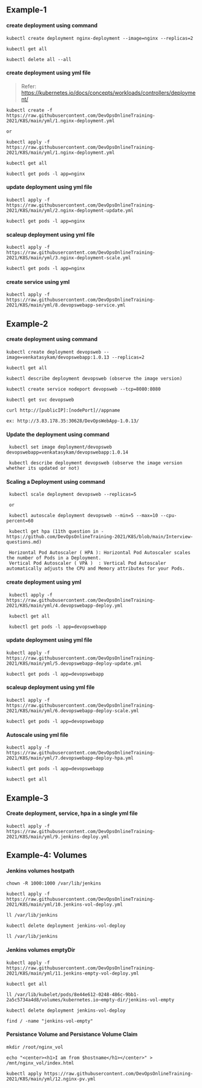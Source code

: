 
## Example-1

#### create deployment using command

    kubectl create deployment nginx-deployment --image=nginx --replicas=2
    
    kubectl get all
    
    kubectl delete all --all
    
#### create deployment using yml file

> Refer: https://kubernetes.io/docs/concepts/workloads/controllers/deployment/

    kubectl create -f https://raw.githubusercontent.com/DevOpsOnlineTraining-2021/K8S/main/yml/1.nginx-deployment.yml
    
    or
    
    kubectl apply -f https://raw.githubusercontent.com/DevOpsOnlineTraining-2021/K8S/main/yml/1.nginx-deployment.yml
    
    kubectl get all
    
    kubectl get pods -l app=nginx

#### update deployment using yml file

    kubectl apply -f https://raw.githubusercontent.com/DevOpsOnlineTraining-2021/K8S/main/yml/2.nginx-deployment-update.yml
    
    kubectl get pods -l app=nginx
    
#### scaleup deployment using yml file

    kubectl apply -f https://raw.githubusercontent.com/DevOpsOnlineTraining-2021/K8S/main/yml/3.nginx-deployment-scale.yml
    
    kubectl get pods -l app=nginx
    
#### create service using yml

    kubectl apply -f https://raw.githubusercontent.com/DevOpsOnlineTraining-2021/K8S/main/yml/8.devopswebapp-service.yml


## Example-2

#### create deployment using command

    kubectl create deployment devopsweb --image=venkatasykam/devopswebapp:1.0.13 --replicas=2
    
    kubectl get all
    
    kubectl describe deployment devopsweb (observe the image version)
    
    kubectl create service nodeport devopsweb --tcp=8080:8080
    
    kubectl get svc devopsweb
    
    curl http://[publicIP]:[nodePort]//appname
    
    ex: http://3.83.178.35:30628/DevOpsWebApp-1.0.13/
    
#### Update the deployment using command

     kubectl set image deployment/devopsweb devopswebapp=venkatasykam/devopswebapp:1.0.14
     
     kubectl describe deployment devopsweb (observe the image version whether its updated or not)
     
#### Scaling a Deployment using command

     kubectl scale deployment devopsweb --replicas=5
     
     or
     
     kubectl autoscale deployment devopsweb --min=5 --max=10 --cpu-percent=60
     
     kubectl get hpa (11th question in - https://github.com/DevOpsOnlineTraining-2021/K8S/blob/main/Interview-questions.md)

     Horizontal Pod Autoscaler ( HPA ): Horizontal Pod Autoscaler scales the number of Pods in a Deployment.
     Vertical Pod Autoscaler ( VPA )  : Vertical Pod Autoscaler automatically adjusts the CPU and Memory attributes for your Pods.
     
     
#### create deployment using yml

     kubectl apply -f https://raw.githubusercontent.com/DevOpsOnlineTraining-2021/K8S/main/yml/4.devopswebapp-deploy.yml
     
     kubectl get all
     
     kubectl get pods -l app=devopswebapp
     
#### update deployment using yml file

    kubectl apply -f https://raw.githubusercontent.com/DevOpsOnlineTraining-2021/K8S/main/yml/5.devopswebapp-deploy-update.yml
    
    kubectl get pods -l app=devopswebapp
    
#### scaleup deployment using yml file

    kubectl apply -f https://raw.githubusercontent.com/DevOpsOnlineTraining-2021/K8S/main/yml/6.devopswebapp-deploy-scale.yml
    
    kubectl get pods -l app=devopswebapp

#### Autoscale using yml file

    kubectl apply -f https://raw.githubusercontent.com/DevOpsOnlineTraining-2021/K8S/main/yml/7.devopswebapp-deploy-hpa.yml

    kubectl get pods -l app=devopswebapp
    
    kubectl get all
     
     
## Example-3

#### Create deployment, service, hpa in a single yml file

    kubectl apply -f https://raw.githubusercontent.com/DevOpsOnlineTraining-2021/K8S/main/yml/9.jenkins-deploy.yml

## Example-4: Volumes

#### Jenkins volumes hostpath

    chown -R 1000:1000 /var/lib/jenkins

    kubectl apply -f https://raw.githubusercontent.com/DevOpsOnlineTraining-2021/K8S/main/yml/10.jenkins-vol-deploy.yml
    
    ll /var/lib/jenkins
    
    kubectl delete deployment jenkins-vol-deploy
    
    ll /var/lib/jenkins
    
#### Jenkins volumes emptyDir

    kubectl apply -f https://raw.githubusercontent.com/DevOpsOnlineTraining-2021/K8S/main/yml/11.jenkins-empty-vol-deploy.yml
    
    kubectl get all
    
    ll /var/lib/kubelet/pods/8e44e612-0248-486c-9bb1-2a5c5734a4d8/volumes/kubernetes.io~empty-dir/jenkins-vol-empty
    
    kubectl delete deployment jenkins-vol-deploy
    
    find / -name "jenkins-vol-empty"
    
#### Persistance Volume and Persistance Volume Claim

    mkdir /root/nginx_vol
    
    echo "<center><h1>I am from $hostname</h1></center>" > /mnt/nginx_vol/index.html

    kubectl apply https://raw.githubusercontent.com/DevOpsOnlineTraining-2021/K8S/main/yml/12.nginx-pv.yml
    
    

    
    
     
     
    

